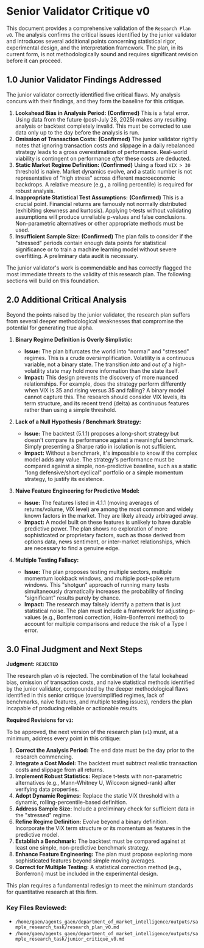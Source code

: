 # Senior Validator Critique v0

This document provides a comprehensive validation of the `Research Plan v0`. The analysis confirms the critical issues identified by the junior validator and introduces several additional points concerning statistical rigor, experimental design, and the interpretation framework. The plan, in its current form, is not methodologically sound and requires significant revision before it can proceed.

## 1.0 Junior Validator Findings Addressed

The junior validator correctly identified five critical flaws. My analysis concurs with their findings, and they form the baseline for this critique.

1.  **Lookahead Bias in Analysis Period:** **(Confirmed)** This is a fatal error. Using data from the future (post-July 28, 2025) makes any resulting analysis or backtest completely invalid. This must be corrected to use data only up to the day before the analysis is run.
2.  **Omission of Transaction Costs:** **(Confirmed)** The junior validator rightly notes that ignoring transaction costs and slippage in a daily rebalanced strategy leads to a gross overestimation of performance. Real-world viability is contingent on performance *after* these costs are deducted.
3.  **Static Market Regime Definition:** **(Confirmed)** Using a fixed `VIX > 30` threshold is naive. Market dynamics evolve, and a static number is not representative of "high stress" across different macroeconomic backdrops. A relative measure (e.g., a rolling percentile) is required for robust analysis.
4.  **Inappropriate Statistical Test Assumptions:** **(Confirmed)** This is a crucial point. Financial returns are famously not normally distributed (exhibiting skewness and kurtosis). Applying t-tests without validating assumptions will produce unreliable p-values and false conclusions. Non-parametric alternatives or other appropriate methods must be used.
5.  **Insufficient Sample Size:** **(Confirmed)** The plan fails to consider if the "stressed" periods contain enough data points for statistical significance or to train a machine learning model without severe overfitting. A preliminary data audit is necessary.

The junior validator's work is commendable and has correctly flagged the most immediate threats to the validity of this research plan. The following sections will build on this foundation.

## 2.0 Additional Critical Analysis

Beyond the points raised by the junior validator, the research plan suffers from several deeper methodological weaknesses that compromise the potential for generating true alpha.

1.  **Binary Regime Definition is Overly Simplistic:**
    *   **Issue:** The plan bifurcates the world into "normal" and "stressed" regimes. This is a crude oversimplification. Volatility is a continuous variable, not a binary state. The transition *into* and *out of* a high-volatility state may hold more information than the state itself.
    *   **Impact:** This design prevents the discovery of more nuanced relationships. For example, does the strategy perform differently when VIX is 35 and rising versus 35 and falling? A binary model cannot capture this. The research should consider VIX levels, its term structure, and its recent trend (delta) as continuous features rather than using a simple threshold.

2.  **Lack of a Null Hypothesis / Benchmark Strategy:**
    *   **Issue:** The backtest (5.1.1) proposes a long-short strategy but doesn't compare its performance against a meaningful benchmark. Simply presenting a Sharpe ratio in isolation is not sufficient.
    *   **Impact:** Without a benchmark, it's impossible to know if the complex model adds any value. The strategy's performance must be compared against a simple, non-predictive baseline, such as a static "long defensive/short cyclical" portfolio or a simple momentum strategy, to justify its existence.

3.  **Naive Feature Engineering for Predictive Model:**
    *   **Issue:** The features listed in 4.1.1 (moving averages of returns/volume, VIX level) are among the most common and widely known factors in the market. They are likely already arbitraged away.
    *   **Impact:** A model built on these features is unlikely to have durable predictive power. The plan shows no exploration of more sophisticated or proprietary factors, such as those derived from options data, news sentiment, or inter-market relationships, which are necessary to find a genuine edge.

4.  **Multiple Testing Fallacy:**
    *   **Issue:** The plan proposes testing multiple sectors, multiple momentum lookback windows, and multiple post-spike return windows. This "shotgun" approach of running many tests simultaneously dramatically increases the probability of finding "significant" results purely by chance.
    *   **Impact:** The research may falsely identify a pattern that is just statistical noise. The plan must include a framework for adjusting p-values (e.g., Bonferroni correction, Holm-Bonferroni method) to account for multiple comparisons and reduce the risk of a Type I error.

## 3.0 Final Judgment and Next Steps

**Judgment:** **`REJECTED`**

The research plan `v0` is rejected. The combination of the fatal lookahead bias, omission of transaction costs, and naive statistical methods identified by the junior validator, compounded by the deeper methodological flaws identified in this senior critique (oversimplified regimes, lack of benchmarks, naive features, and multiple testing issues), renders the plan incapable of producing reliable or actionable results.

**Required Revisions for `v1`:**

To be approved, the next version of the research plan (`v1`) must, at a minimum, address every point in this critique:

1.  **Correct the Analysis Period:** The end date must be the day prior to the research commencing.
2.  **Integrate a Cost Model:** The backtest must subtract realistic transaction costs and slippage from all returns.
3.  **Implement Robust Statistics:** Replace t-tests with non-parametric alternatives (e.g., Mann-Whitney U, Wilcoxon signed-rank) after verifying data properties.
4.  **Adopt Dynamic Regimes:** Replace the static VIX threshold with a dynamic, rolling-percentile-based definition.
5.  **Address Sample Size:** Include a preliminary check for sufficient data in the "stressed" regime.
6.  **Refine Regime Definition:** Evolve beyond a binary definition. Incorporate the VIX term structure or its momentum as features in the predictive model.
7.  **Establish a Benchmark:** The backtest must be compared against at least one simple, non-predictive benchmark strategy.
8.  **Enhance Feature Engineering:** The plan must propose exploring more sophisticated features beyond simple moving averages.
9.  **Correct for Multiple Testing:** A statistical correction method (e.g., Bonferroni) must be included in the experimental design.

This plan requires a fundamental redesign to meet the minimum standards for quantitative research at this firm.

### Key Files Reviewed:
- `/home/gaen/agents_gaen/department_of_market_intelligence/outputs/sample_research_task/research_plan_v0.md`
- `/home/gaen/agents_gaen/department_of_market_intelligence/outputs/sample_research_task/junior_critique_v0.md`
